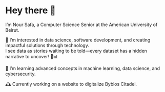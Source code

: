 # **Hey there 👋**

I’m Nour Safa, a Computer Science Senior at the American University of Beirut.  

👀 I’m interested in data science, software development, and creating impactful solutions through technology.  
I see data as stories waiting to be told—every dataset has a hidden narrative to uncover! 📖📊  

🌱 I’m learning advanced concepts in machine learning, data science, and cybersecurity.  

🕰️ Currently working on a website to digitalize Byblos Citadel.








